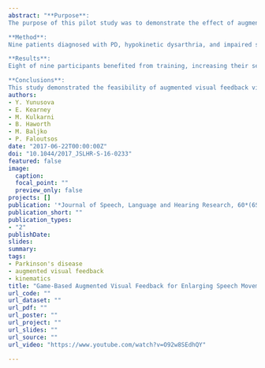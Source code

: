 ```yaml
---
abstract: "**Purpose**:
The purpose of this pilot study was to demonstrate the effect of augmented visual feedback on acquisition and short-term retention of a relatively simple instruction to increase movement amplitude during speaking tasks in patients with dysarthria due to Parkinson's disease (PD).\n

**Method**:
Nine patients diagnosed with PD, hypokinetic dysarthria, and impaired speech intelligibility participated in a training program aimed at increasing the size of their articulatory (tongue) movements during sentences. Two sessions were conducted: a baseline and training session, followed by a retention session 48 hr later. At baseline, sentences were produced at normal, loud, and clear speaking conditions. Game-based visual feedback regarding the size of the articulatory working space (AWS) was presented during training.\n

**Results**:
Eight of nine participants benefited from training, increasing their sentence AWS to a greater degree following feedback as compared with the baseline loud and clear conditions. The majority of participants were able to demonstrate the learned skill at the retention session.\n

**Conclusions**:
This study demonstrated the feasibility of augmented visual feedback via articulatory kinematics for training movement enlargement in patients with hypokinesia due to PD."
authors:
- Y. Yunusova
- E. Kearney
- M. Kulkarni
- B. Haworth
- M. Baljko
- P. Faloutsos
date: "2017-06-22T00:00:00Z"
doi: "10.1044/2017_JSLHR-S-16-0233"
featured: false
image:
  caption: 
  focal_point: ""
  preview_only: false
projects: []
publication: '*Journal of Speech, Language and Hearing Research, 60*(6S), 1818-1825'
publication_short: ""
publication_types:
- "2"
publishDate:
slides: 
summary:
tags:
- Parkinson's disease
- augmented visual feedback
- kinematics
title: "Game-Based Augmented Visual Feedback for Enlarging Speech Movements in Parkinson's Disease"
url_code: ""
url_dataset: ""
url_pdf: ""
url_poster: ""
url_project: ""
url_slides: ""
url_source: ""
url_video: "https://www.youtube.com/watch?v=O92w8SEdhQY"

---
```

